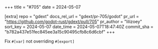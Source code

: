 +++
title = "#705"
date = 2024-05-07

[extra]
repo = "gdext"
docs_rel_url = "gdext/pr-705/godot"
pr_url = "https://github.com/godot-rust/gdext/pull/705"
pr_author = "lilizoey"
sort_key = 2024-05-07
date_time = 2024-05-07T18:47:40Z
commit_sha = "b782a437e51fec845ee3a15c90495cfb8c6d6cbf"
+++

Fix `#[var]` not overriding `#[export]`

